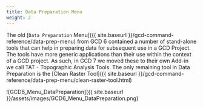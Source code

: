 ```yaml
---
title: Data Preparation Menu
weight: 2
---
```


The old [`Data Preparation` Menu]({{ site.baseurl }}/gcd-command-reference/data-prep-menu) from GCD 6 contained a number of stand-alone tools that can help in preparing data for subsequent use in a GCD Project. The tools have more generic applications than their use within the context of a GCD project. As such, in GCD 7 we moved these to their own Add-in we call TAT - Topographic Analysis Tools. The only remaining tool in Data Preparation is the [Clean Raster Tool]({{ site.baseurl }}/gcd-command-reference/data-prep-menu/clean-raster-tool.html) 

![GCD6_Menu_DataPreparation]({{ site.baseurl }}/assets/images/GCD6_Menu_DataPreparation.png)


